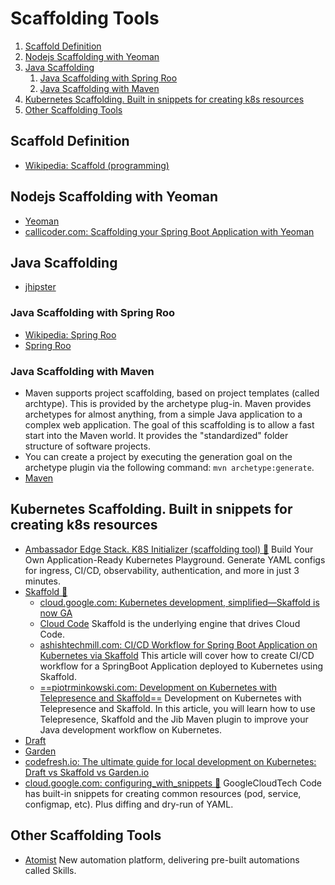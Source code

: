 # Scaffolding Tools

1. [Scaffold Definition](#scaffold-definition)
2. [Nodejs Scaffolding with Yeoman](#nodejs-scaffolding-with-yeoman)
3. [Java Scaffolding](#java-scaffolding)
    1. [Java Scaffolding with Spring Roo](#java-scaffolding-with-spring-roo)
    2. [Java Scaffolding with Maven](#java-scaffolding-with-maven)
4. [Kubernetes Scaffolding. Built in snippets for creating k8s resources](#kubernetes-scaffolding-built-in-snippets-for-creating-k8s-resources)
5. [Other Scaffolding Tools](#other-scaffolding-tools)

## Scaffold Definition

- [Wikipedia: Scaffold (programming)](https://en.wikipedia.org/wiki/Scaffold_(programming))

## Nodejs Scaffolding with Yeoman

- [Yeoman](https://en.wikipedia.org/wiki/Yeoman_(software))
- [callicoder.com: Scaffolding your Spring Boot Application with Yeoman](https://www.callicoder.com/scaffolding-your-spring-boot-application/)

## Java Scaffolding

- [jhipster](https://www.jhipster.tech/)

### Java Scaffolding with Spring Roo

- [Wikipedia: Spring Roo](https://en.wikipedia.org/wiki/Spring_Roo)
- [Spring Roo](https://projects.spring.io/spring-roo/)

### Java Scaffolding with Maven

- Maven supports project scaffolding, based on project templates (called archtype). This is provided by the archetype plug-in. Maven provides archetypes for almost anything, from a simple Java application to a complex web application. The goal of this scaffolding is to allow a fast start into the Maven world. It provides the "standardized" folder structure of software projects.
- You can create a project by executing the generation goal on the archetype plugin via the following command: ```mvn archetype:generate```.
- [Maven](maven-gradle.md)

## Kubernetes Scaffolding. Built in snippets for creating k8s resources

- [Ambassador Edge Stack. K8S Initializer  (scaffolding tool) 🌟](https://app.getambassador.io/) Build Your Own Application-Ready Kubernetes Playground. Generate YAML configs for ingress, CI/CD, observability, authentication, and more in just 3 minutes.
- [Skaffold 🌟](https://skaffold.dev/)
    - [cloud.google.com: Kubernetes development, simplified—Skaffold is now GA](https://cloud.google.com/blog/products/application-development/kubernetes-development-simplified-skaffold-is-now-ga)
    - [Cloud Code](https://cloud.google.com/code) Skaffold is the underlying engine that drives Cloud Code.
    - [ashishtechmill.com: CI/CD Workflow for Spring Boot Application on Kubernetes via Skaffold](https://ashishtechmill.com/cicd-workflow-for-spring-boot-application-on-kubernetes-via-skaffold) This article will cover how to create CI/CD workflow for a SpringBoot Application deployed to Kubernetes using Skaffold.
    - [==piotrminkowski.com: Development on Kubernetes with Telepresence and Skaffold==](https://piotrminkowski.com/2021/12/21/development-on-kubernetes-with-telepresence-and-skaffold) Development on Kubernetes with Telepresence and Skaffold. In this article, you will learn how to use Telepresence, Skaffold and the Jib Maven plugin to improve your Java development workflow on Kubernetes.
- [Draft](https://draft.sh/)
- [Garden](https://garden.io/)
- [codefresh.io: The ultimate guide for local development on Kubernetes: Draft vs Skaffold vs Garden.io](https://codefresh.io/howtos/local-k8s-draft-skaffold-garden/)
- [cloud.google.com: configuring_with_snippets 🌟](https://cloud.google.com/code/docs/vscode/yaml-editing#configuring_with_snippets) GoogleCloudTech Code has built-in snippets for creating common resources (pod, service, configmap, etc). Plus diffing and dry-run of YAML.

## Other Scaffolding Tools

- [Atomist](https://go.atomist.com/) New automation platform, delivering pre-built automations called Skills. 